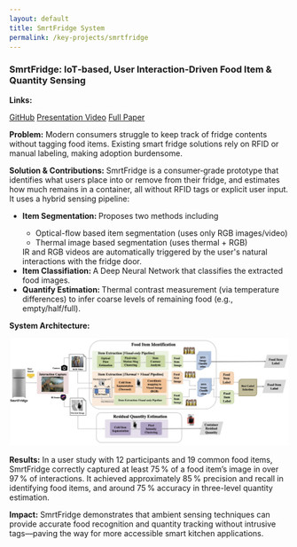 ```yaml
---
layout: default
title: SmrtFridge System
permalink: /key-projects/smrtfridge
---
```


<div class="project-details">
    <h3>SmrtFridge: IoT‑based, User Interaction‑Driven Food Item & Quantity Sensing</h3>
    <p><strong>Links:</strong></p>
    <div class="project-links">
      <a href="https://github.com/amit-smu/SmrtFridge-System" target="_blank">GitHub</a>
      <a href="https://www.youtube.com/watch?v=Scd7vlfSipw" target="_blank">Presentation Video</a>
      <a href="https://ink.library.smu.edu.sg/cgi/viewcontent.cgi?article=5649&context=sis_research" target="_blank">Full Paper</a>
    </div>
    <p><strong>Problem:</strong> Modern consumers struggle to keep track of fridge contents without tagging food items. Existing smart fridge solutions rely on RFID or manual labeling, making adoption burdensome.</p>
    <p><strong>Solution &amp; Contributions:</strong> SmrtFridge is a consumer‑grade prototype that identifies what users place into or remove from their fridge, and estimates how much remains in a container, all without RFID tags or explicit user input. It uses a hybrid sensing pipeline:</p>
    <ul>
        <li><strong>Item Segmentation: </strong>Proposes two methods including </li>
        <ul>
            <li>Optical-flow based item segmentation (uses only RGB images/video) </li>
            <li>Thermal image based segmentation (uses thermal + RGB) </li>
        </ul>
        IR and RGB videos are automatically triggered by the user's natural interactions with the fridge door.
        <li><strong>Item Classifiation: </strong>A Deep Neural Network that classifies the extracted food images.</li>
        <li><strong>Quantify Estimation: </strong>Thermal contrast measurement (via temperature differences) to infer coarse levels of remaining food (e.g., empty/half/full).</li>
    </ul>
    <p> <strong>System Architecture: </strong></p>
    <img src="/projects/images/smrtfridge_workflow.png"/>
    <p><strong>Results:</strong> In a user study with 12 participants and 19 common food items, SmrtFridge correctly captured at least 75 % of a food item’s image in over 97 % of interactions. It achieved approximately 85 % precision and recall in identifying food items, and around 75 % accuracy in three-level quantity estimation.</p>
    <p><strong>Impact:</strong> SmrtFridge demonstrates that ambient sensing techniques can provide accurate food recognition and quantity tracking without intrusive tags—paving the way for more accessible smart kitchen applications.</p>
</div>
